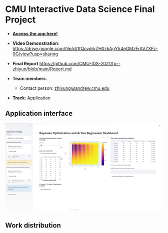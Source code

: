 # CMU Interactive Data Science Final Project

* **[Access the app here!](https://019866fc-a272-69a3-d115-2b9159c6ba87.share.connect.posit.cloud/)**

* **Video Demonstration**: https://drive.google.com/file/d/1fQcvdrkZH0zkAgY54eGMzErAVZXFz-0G/view?usp=sharing 
* **Final Report** https://github.com/CMU-IDS-2021/fp--zhiyun/blob/main/Report.md
* **Team members**:
  * Contact person: zhiyung@andrew.cmu.edu

* **Track**:  Application 

## Application interface
![image](https://github.com/CMU-IDS-2021/fp--zhiyun/blob/main/imgs/app_regression.png)
## Work distribution

